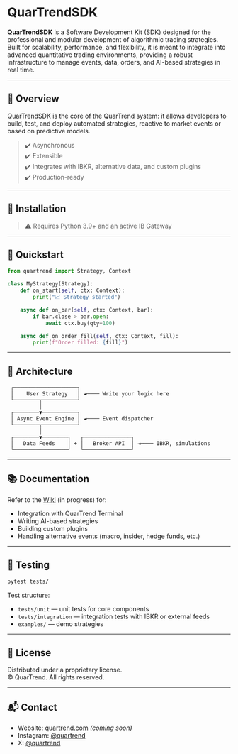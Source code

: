 # QuarTrendSDK

**QuarTrendSDK** is a Software Development Kit (SDK) designed for the professional and modular development of algorithmic trading strategies.  
Built for scalability, performance, and flexibility, it is meant to integrate into advanced quantitative trading environments, providing a robust infrastructure to manage events, data, orders, and AI-based strategies in real time.

---

## 🚀 Overview

QuarTrendSDK is the core of the QuarTrend system: it allows developers to build, test, and deploy automated strategies, reactive to market events or based on predictive models.

> ✔️ Asynchronous  
> ✔️ Extensible  
> ✔️ Integrates with IBKR, alternative data, and custom plugins  
> ✔️ Production-ready

---

## 🔧 Installation

> ⚠️ Requires Python 3.9+ and an active IB Gateway

---

## 🧠 Quickstart

```python
from quartrend import Strategy, Context

class MyStrategy(Strategy):
    def on_start(self, ctx: Context):
        print("📈 Strategy started")

    async def on_bar(self, ctx: Context, bar):
        if bar.close > bar.open:
            await ctx.buy(qty=100)

    async def on_order_fill(self, ctx: Context, fill):
        print(f"Order filled: {fill}")
```

---

## 🧩 Architecture

```text
 ┌────────────────────┐
 │    User Strategy   │ ◄──── Write your logic here
 └────────┬───────────┘
          │
 ┌────────▼───────────┐
 │ Async Event Engine │ ◄──── Event dispatcher
 └────────┬───────────┘
          │
 ┌────────▼────────┐   ┌───────────────┐
 │   Data Feeds    │ + │   Broker API  │ ◄──── IBKR, simulations
 └─────────────────┘   └───────────────┘
```

---

## 📚 Documentation

Refer to the [Wiki](https://github.com/QuarTrend/QuarTrend-SDK/wiki) (in progress) for:

- Integration with QuarTrend Terminal
- Writing AI-based strategies
- Building custom plugins
- Handling alternative events (macro, insider, hedge funds, etc.)

---

## 🧪 Testing

```bash
pytest tests/
```

Test structure:
- `tests/unit` — unit tests for core components  
- `tests/integration` — integration tests with IBKR or external feeds  
- `examples/` — demo strategies

---

## 📄 License

Distributed under a proprietary license.  
© QuarTrend. All rights reserved.

---

## 📬 Contact

- Website: [quartrend.com](https://quartrend.com) *(coming soon)*  
- Instagram: [@quartrend](https://instagram.com/quartrend)  
- X: [@quartrend](https://x.com/quartrend)  
